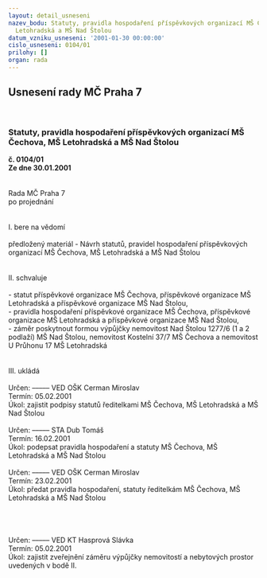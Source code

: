```yaml
---
layout: detail_usneseni
nazev_bodu: Statuty, pravidla hospodaření příspěvkových organizací MŠ Čechova, MŠ
  Letohradská a MŠ Nad Štolou
datum_vzniku_usneseni: '2001-01-30 00:00:00'
cislo_usneseni: 0104/01
prilohy: []
organ: rada
---
```

<div id="ucUsn_pList" class="usn">
	<span><h2>Usnesení rady MČ Praha 7 </h2>
<br></span><div class="standBody">
<span><h3>Statuty, pravidla hospodaření příspěvkových organizací MŠ Čechova, MŠ Letohradská a MŠ Nad Štolou</h3></span><div class="center">
		<strong>č. 0104/01</strong><br>
	</div>
<div class="center">
		<strong>Ze dne 30.01.2001</strong><br><br>
	</div>
<br>Rada MČ Praha 7<br>po projednání<br><br><br>I.	bere na vědomí<br><br> předložený materiál - Návrh statutů, pravidel hospodaření příspěvkových organizací MŠ Čechova, MŠ Letohradská a MŠ Nad Štolou<br><br><br>II.	schvaluje <br><br>- statut příspěvkové organizace MŠ Čechova, příspěvkové organizace MŠ Letohradská a příspěvkové organizace MŠ Nad Štolou,<br>- pravidla hospodaření příspěvkové organizace MŠ Čechova, příspěvkové organizace MŠ Letohradská a příspěvkové organizace MŠ Nad Štolou,<br>- záměr poskytnout formou výpůjčky nemovitost Nad Štolou 1277/6 (1 a 2 podlaží) MŠ Nad Štolou, nemovitost Kostelní 37/7 MŠ Čechova a nemovitost U Průhonu 17 MŠ Letohradská<br><br><br>III.	ukládá <br><br> Určen:	–––––	VED OŠK Cerman Miroslav<br>Termín: 05.02.2001<br>Úkol:	zajistit podpisy statutů ředitelkami  MŠ Čechova, MŠ Letohradská a MŠ Nad Štolou<br> <br> Určen:	–––––	STA Dub Tomáš<br>Termín: 16.02.2001<br>Úkol:	podepsat pravidla hospodaření a statuty MŠ Čechova, MŠ Letohradská a MŠ Nad Štolou<br> <br> Určen:	–––––	VED OŠK Cerman Miroslav<br>Termín: 23.02.2001<br>Úkol:	předat pravidla hospodaření, statuty ředitelkám  MŠ Čechova, MŠ Letohradská a MŠ Nad Štolou<br> <br><br><br><br> Určen:	–––––	VED KT Hasprová Slávka<br>Termín: 05.02.2001<br>Úkol:	zajistit zveřejnění záměru výpůjčky nemovitostí a nebytových prostor uvedených v bodě II.<br>  <br>
</div>
</div>